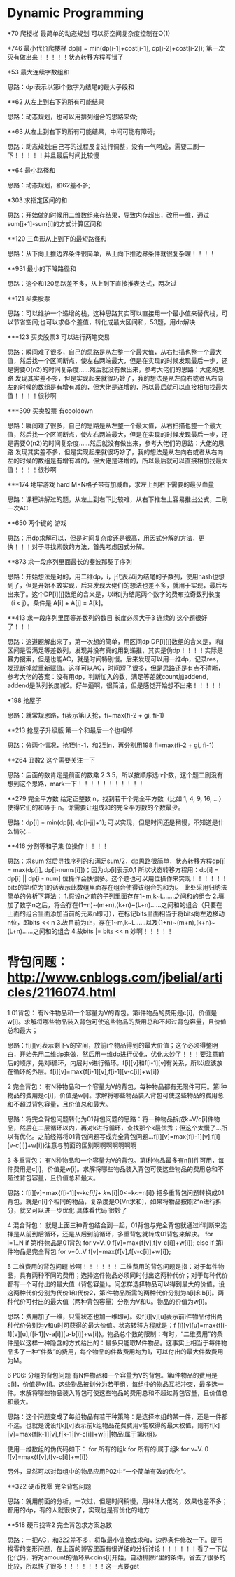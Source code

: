 # Dynamic Programming

*70 爬楼梯 最简单的动态规划 可以将空间复杂度控制在O(1)

*746 最小代价爬楼梯 dp[i] = min(dp[i-1]+cost[i-1], dp[i-2]+cost[i-2]); 第一次灭有做出来！！！！！状态转移方程写错了

*53 最大连续字数组和 

思路：dpi表示以第i个数字为结尾的最大子段和 

**62 从左上到右下的所有可能结果 

思路：动态规划，也可以用排列组合的思路来做; 

**63 从左上到右下的所有可能结果，中间可能有障碍; 

思路：动态规划;自己写的过程反复进行调整，没有一气呵成，需要二刷一下！！！！！并且最后时间比较慢

**64 最小路径和 

思路：动态规划，和62差不多; 

*303 求指定区间的和 

思路：开始做的时候用二维数组来存结果，导致内存超出，改用一维，通过sum[j+1]-sum[i]的方式计算区间和

**120 三角形从上到下的最短路径和

思路：从下向上推边界条件很简单，从上向下推边界条件就很复杂理！！！！

**931 最小的下降路径和

思路：这个和120思路差不多，从上到下直接推表达式，两次过

**121 买卖股票

思路：可以维护一个递增的栈，这种思路其实可以直接用一个最小值来替代栈，可以节省空间;也可以求各个差值，转化成最大区间和，53题，用dp解决

***123 买卖股票3 可以进行两笔交易

思路：瞬间难了很多，自己的思路是从左整一个最大值，从右扫描也整一个最大值，然后找一个区间断点，使左右两端最大，但是在实现的时候发现最后一步，还是需要O(n2)的时间复杂度……然后就没有做出来，参考大佬们的思路：大佬的思路 发现其实差不多，但是实现起来就很巧妙了，我的想法是从左向右或者从右向左的时候的数组是有增有减的，但大佬是递增的，所以最后就可以直接相加找最大值！！！！很秒啊

***309 买卖股票 有cooldown

思路：瞬间难了很多，自己的思路是从左整一个最大值，从右扫描也整一个最大值，然后找一个区间断点，使左右两端最大，但是在实现的时候发现最后一步，还是需要O(n2)的时间复杂度……然后就没有做出来，参考大佬们的思路：大佬的思路 发现其实差不多，但是实现起来就很巧妙了，我的想法是从左向右或者从右向左的时候的数组是有增有减的，但大佬是递增的，所以最后就可以直接相加找最大值！！！！很秒啊

***174 地牢游戏 hard M×N格子带有加减血，求左上到右下需要的最少血量

思路：课程讲解过的题，从左上到右下比较难，从右下推左上容易推出公式，二刷一次AC

**650 两个键的 游戏 

思路：用dp求解可以，但是时间复杂度还是很高，用因式分解的方法，更快！！！对于寻找素数的方法，首先考虑因式分解。

**873 求一段序列里面最长的斐波那契子序列 

思路：开始想法是对的，用二维dp，i，j代表以ij为结尾的子数列，使用hash也想到了，但是开始不敢实现，后来发现大佬们的想法也差不多，就用于实现，最后写出来了。这个DP[i][j]数组的含义是，以i和j为结尾两个数字的费布拉奇数列长度（i < j）。条件是 A[i] + A[j] = A[k]。

**413 求一段序列里面等差数列的数目 长度必须大于3 连续的 这个题很好了！！！

思路：这道题解出来了，第一次想的简单，用区间dp DP[i][j]数组的含义是，i和j区间是否满足等差数列，发现并没有真的用到递推，其实是伪dp！！！！实际是暴力搜索，但是也能AC，就是时间特别慢。后来发现可以用一维dp，记录res，发现断掉就重新赋值。这样可以AC，时间短了很多，但是思路还是有点不清晰，参考大佬的答案：没有用dp，判断加入的数，满足等差就count加addend，addend是队列长度减2。好牛逼啊，很简洁，但是感觉开始想不出来！！！！！

*198 抢屋子

思路：就常规思路，fi表示第i天抢，fi=max(fi-2 + gi, fi-1)

**213 抢屋子升级版 第一个和最后一个也相邻

思路：分两个情况，抢1到n-1，和2到n，再分别用198 fi=max(fi-2 + gi, fi-1)

**264 丑数2 这个需要关注一下

思路：后面的数肯定是前面的数乘 2 3 5，所以按顺序选n个数，这个题二刷没有想到这个思路，mark一下！！！！！！！！！！！

**279 完全平方数 给定正整数 n，找到若干个完全平方数（比如 1, 4, 9, 16, ...）使得它们的和等于 n。你需要让组成和的完全平方数的个数最少。

思路：dp[i] = min(dp[i], dp[i-jj]+1); 可以实现，但是时间还是稍慢，不知道是什么情况…

**416 分割等和子集 位操作！！！！

思路：求sum 然后寻找序列的和满足sum/2，dp思路很简单，状态转移方程dp[j] = max(dp[j], dp[j-nums[i]])；因为dp[i]表示0,1 所以状态转移方程用：dp[i] = dp[i] || dp[i - num] 位操作会快很多。这个题也可以用位操作来实现！！！！！！
bits的第i位为1的话表示此数组里面存在组合使得该组合的和为i。
此处采用归纳法简单的分析下算法：
1.假设n之前的子列里面存在1~m,k~L……之间和的组合
2.填加了数字n之后，将会存在(1+n)~(m+n),(k+n)~(L+n)……之间和的组合（只要在上面的组合里面添加当前的元素n即可），在标记bits里面相当于将bits向左边移动n位，即bits << n
3.故目前为止，存在1~m,k~L……以及(1+n)~(m+n),(k+n)~(L+n)……之间和的组合
4.故bits |= bits << n
妙啊！！！！！

# 背包问题：http://www.cnblogs.com/jbelial/articles/2116074.html
1 01背包：
有N件物品和一个容量为V的背包。第i件物品的费用是c[i]，价值是w[i]。求解将哪些物品装入背包可使这些物品的费用总和不超过背包容量，且价值总和最大；

思路：f[i][v]表示剩下v的空间，放前i个物品得到的最大价值；这个必须得整明白，开始先用二维dp来做，然后用一维dp进行优化，优化太妙了！！！要注意前后的顺序，先对i循环，内层对v进行循环。f[i][v]和f[i-1][v]有关系，所以i应该放在循环的外层。f[i][v]=max{f[i-1][v],f[i-1][v-c[i]]+w[i]}

2 完全背包：
有N种物品和一个容量为V的背包，每种物品都有无限件可用。第i种物品的费用是c[i]，价值是w[i]。求解将哪些物品装入背包可使这些物品的费用总和不超过背包容量，且价值总和最大。 

思路：将完全背包问题转化为01背包问题的思路：将一种物品拆成k=V/c[i]件物品，然后在二层循环以内，再对k进行循环，查找那个k最优秀；但这个太慢了…所以有优化。之前经常将01背包问题写成完全背包问题…f[i][v]=max{f[i-1][v],f[i][v-c[i]]+w[i]}注意与前面的区别啊啊啊啊啊啊啊

3 多重背包：
有N种物品和一个容量为V的背包。第i种物品最多有n[i]件可用，每件费用是c[i]，价值是w[i]。求解将哪些物品装入背包可使这些物品的费用总和不超过背包容量，且价值总和最大。 

思路：f[i][v]=max{f[i-1][v-k*c[i]]+ k*w[i]|0<=k<=n[i]} 把多重背包问题转换成01背包，就是n[i]个相同的物品，复杂度是O[Vn求和]，如果将物品按照2^n进行拆分，就又可以进一步优化 具体看代码 很妙了

4 混合背包：
就是上面三种背包结合到一起，01背包与完全背包就通过if判断来选择是从前到后循环，还是从后到前循环，多重背包就转成01背包来解决。
for i=1..N
if 第i件物品是01背包
for v=V..0
f[v]=max{f[v],f[v-c[i]]+w[i]};
else if 第i件物品是完全背包
for v=0..V
f[v]=max{f[v],f[v-c[i]]+w[i]}; 

5 二维费用的背包问题 妙啊！！！！！！
二维费用的背包问题是指：对于每件物品，具有两种不同的费用；选择这件物品必须同时付出这两种代价；对于每种代价都有一个可付出的最大值（背包容量）。问怎样选择物品可以得到最大的价值。设这两种代价分别为代价1和代价2，第i件物品所需的两种代价分别为a[i]和b[i]。两种代价可付出的最大值（两种背包容量）分别为V和U。物品的价值为w[i]。

思路：费用加了一维，只需状态也加一维即可。设f[i][v][u]表示前i件物品付出两种代价分别为v和u时可获得的最大价值。状态转移方程就是：f [i][v][u]=max{f[i-1][v][u],f[i-1][v-a[i]][u-b[i]]+w[i]}。物品总个数的限制：有时，“二维费用”的条件是以这样一种隐含的方式给出的：最多只能取M件物品。这事实上相当于每件物品多了一种“件数”的费用，每个物品的件数费用均为1，可以付出的最大件数费用为M。

6 P06: 分组的背包问题
有N件物品和一个容量为V的背包。第i件物品的费用是c[i]，价值是w[i]。这些物品被划分为若干组，每组中的物品互相冲突，最多选一件。求解将哪些物品装入背包可使这些物品的费用总和不超过背包容量，且价值总和最大。

思路：这个问题变成了每组物品有若干种策略：是选择本组的某一件，还是一件都不选。也就是说设f[k][v]表示前k组物品花费费用v能取得的最大权值，则有f[k][v]=max{f[k-1][v],f[k-1][v-c[i]]+w[i]|物品i属于第k组}。

使用一维数组的伪代码如下：
for 所有的组k
for 所有的i属于组k
for v=V..0
f[v]=max{f[v],f[v-c[i]]+w[i]}

另外，显然可以对每组中的物品应用P02中“一个简单有效的优化”。

**322 硬币找零 完全背包问题

思路：就用前面的分析，一次过，但是时间稍慢，用林沐大佬的，效果也差不多；都用的dp，有的人就很快了，实现也是有优化的地方

**518 硬币找零2 完全背包求方案总数

思路：一把AC，和322差不多，将取最小值换成求和，边界条件修改一下。硬币找零的变形问题，在上面的博客里面有很详细的分析讨论！！！！！！看了一下优化代码，将对amount的循环从coins[i]开始，自动排除if里的条件，省去了很多的比较，所以快了很多！！！！！！！这一点要get

